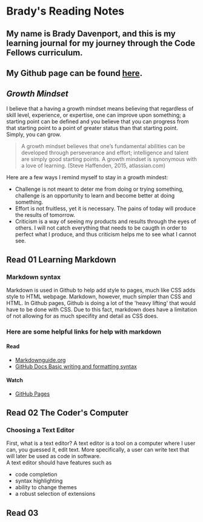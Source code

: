 # Brady's Reading Notes

## My name is Brady Davenport, and this is my learning journal for my journey through the Code Fellows curriculum.
## My Github page can be found [here](https://github.com/bdavenport55).

## *Growth Mindset*

I believe that a having a growth mindset means believing that regardless of skill level, experience, or expertise, one can improve upon something;  a starting point can be defined and you believe that you can progress from that starting point to a point of greater status than that starting point. Simply, you can grow.

> A growth mindset believes that one’s fundamental abilities can be developed through perseverance and effort; intelligence and talent are simply good starting points. A growth mindset is synonymous with a love of learning. (Steve Haffenden, 2015, atlassian.com)

Here are a few ways I remind myself to stay in a growth mindest:
* Challenge is not meant to deter me from doing or trying something, challenge is an opportunity to learn and become better at doing something.
* Effort is not fruitless, yet it is necessary.  The pains of today will produce the results of tomorrow.
* Criticism is a way of seeing my products and results through the eyes of others.  I will not catch everything that needs to be caugth in order to perfect what I produce, and thus criticism helps me to see what I cannot see.

## Read 01 Learning Markdown

### Markdown syntax

Markdown is used in Github to help add style to pages, much like CSS adds style to HTML webpage.  Markdown, however, much simpler than CSS and HTML.  In Github pages, Github is doing a lot of the 'heavy lifting' that would have to be done with CSS.  Due to this fact, markdown does have a limitation of not allowing for as much specifity and detail as CSS does.

### Here are some helpful links for help with markdown

#### Read

* [Markdownguide.org](https://www.markdownguide.org/basic-syntax/)
* [GitHub Docs Basic writing and formatting syntax](https://docs.github.com/en/get-started/writing-on-github/getting-started-with-writing-and-formatting-on-github/basic-writing-and-formatting-syntax#lists)

#### Watch

* [GitHub Pages](https://pages.github.com/)

## Read 02 The Coder's Computer

### Choosing a Text Editor
First, what is a text editor? A text editor is a tool on a computer where I user can, you guessed it, edit text.  More specifically, a user can write text that will later be used as code in software. <br>
A text editor should have features such as 
* code completion
* syntax highlighting
* ability to change themes
* a robust selection of extensions

## Read 03


